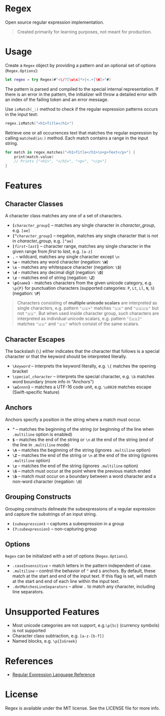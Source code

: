 # Regex

Open source regular expression implementation.

> Created primarily for learning purposes, not meant for production.

# Usage

Create a `Regex` object by providing a pattern and an optional set of options (`Regex.Options`):

```swift
let regex = try Regex(#"<\/?[\w\s]*>|<.+[\W]>"#)
```

The pattern is parsed and compiled to the special internal representation. If there is an error in the pattern, the initializer will throw a detailed error with an index of the failing token and an error message. 

Use `isMatch(_:)` method to check if the regular expression patterns occurs in the input text:

```swift
regex.isMatch("<h1>Title</h1>")
```

Retrieve one or all occurrences text that matches the regular expression by calling `matched(in:)` method. Each match contains a range in the input string.

```swift
for match in regex.matches("<h1>Title</h1>\n<p>Text</p>") {
    print(match.value)
    // Prints ["<h1>", "</h1>", "<p>", "</p>"]
}
```

# Features

## Character Classes

A character class matches any one of a set of characters.

- <code><b>[</b><i>character_group</i><b>]</b></code> – matches any single character in *character_group*, e.g. `[ae]`
- <code><b>[^</b><i>character_group</i><b>]</b></code> – negation, matches any single character that is not in *character_group*, e.g. `[^ae]`
- <code><b>[</b><i>first</i><b>-</b><i>last</i><b>]</b></code> – character range, matches any single character in the given range from *first* to *last*, e.g. `[a-z]`
- <code><b>.</b></code> – wildcard, matches any single character except `\n`
- <code><b>\w</b></code> - matches any word character (negation: <code><b>\W</b></code>)
- <code><b>\s</b></code> - matches any whitespace character (negation: <code><b>\S</b></code>)
- <code><b>\d</b></code> - matches any decimal digit (negation: <code><b>\D</b></code>)
- <code><b>\z</b></code> - matches end of string (negation: <code><b>\Z</b></code>)
- <code><b>\p{</b><i>name</i><b>}</code></b> - matches characters from the given unicode category, e.g. `\p{P}` for punctuation characters (supported categories: `P`, `Lt`, `Ll`, `N`, `S`) (negation: <code><b>\P</b></code>)

> Characters consisting of **multiple unicode scalars** are interpreted as single characters, e.g. pattern  `"🇺🇸+"` matches `"🇺🇸"` and  `"🇺🇸🇺🇸"` but not `"🇸🇸"`. But when used inside character group, such characters are interpreted as individual unicode scalars, e.g. pattern `"[🇺🇸]"` matches `"🇺🇸"` and `"🇸🇸"` which consist of the same scalars.

## Character Escapes

The backslash (<code>\\</code>) either indicates that the character that follows is a special character or that the keyword should be interpreted literally.

- <code><b>\\</b><i>keyword</i></code> – interprets the keyword literally, e.g. `\{` matches the opening bracket
- <code><b>\\<i></b>special_character</i></code> – interprets the special character, e.g. `\b` matches word boundary (more info in "Anchors")
- <code><b>\\u{</b><i>nnnn</i><b>}</b></code> – matches a UTF-16 code unit, e.g. `\u0020` matches escape (Swift-specific feature)

## Anchors

Anchors specify a position in the string where a match must occur.

- <code><b>^</b></code> – matches the beginning of the string (or beginning of the line when `.multiline` option is enabled)
- <code><b>$</b></code> – matches the end of the string or `\n` at the end of the string (end of the line in `.multiline` mode)
- <code><b>\A</b></code> – matches the beginning of the string (ignores `.multiline` option)
- <code><b>\Z</b></code> – matches the end of the string or `\n` at the end of the string (ignores `.multiline` option)
- <code><b>\z</b></code> – matches the end of the string (ignores `.multiline` option)
- <code><b>\G</b></code> – match must occur at the point where the previous match ended
- <code><b>\b</b></code> – match must occur on a boundary between a word character and a non-word character (negation: `\B`)

## Grouping Constructs

Grouping constructs delineate the subexpressions of a regular expression and capture the substrings of an input string.

- <code><b>(</b><i>subexpression</i><b>)</b></code> – captures a subexpression in a group
- <code><b>(?:</b><i>subexpression</i><b>)</b></code> – non-capturing group

## Options

`Regex` can be initialized with a set of options (`Regex.Options`).

- `.caseInsensitive` – match letters in the pattern independent of case.
- `.multiline` –  control the behavior of `^` and `$` anchors. By default, these match at the start and end of the input text. If this flag is set, will match at the start and end of each line within the input text.
- `.dotMatchesLineSeparators` – allow `.` to match any character, including line separators.

# Unsupported Features

- Most unicode categories are not support, e.g.`\p{Sc}` (currency symbols) is not supported
- Character class subtraction, e.g. `[a-z-[b-f]]`
- Named blocks, e.g. `\p{IsGreek}`

# References

- [Regular Expression Language Reference](https://docs.microsoft.com/en-us/dotnet/standard/base-types/regular-expression-language-quick-reference)

# License

Regex is available under the MIT license. See the LICENSE file for more info.
